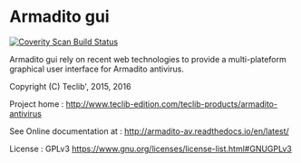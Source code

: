 Armadito gui
============

<a href="https://scan.coverity.com/projects/armadito-armadito-gui">
  <img alt="Coverity Scan Build Status"
       src="https://scan.coverity.com/projects/10497/badge.svg"/>
</a>

Armadito gui rely on recent web technologies to provide a multi-plateform graphical user interface for Armadito antivirus. 

Copyright (C) Teclib', 2015, 2016

Project home : <http://www.teclib-edition.com/teclib-products/armadito-antivirus>

See Online documentation at : <http://armadito-av.readthedocs.io/en/latest/>

License : GPLv3 <https://www.gnu.org/licenses/license-list.html#GNUGPLv3>
